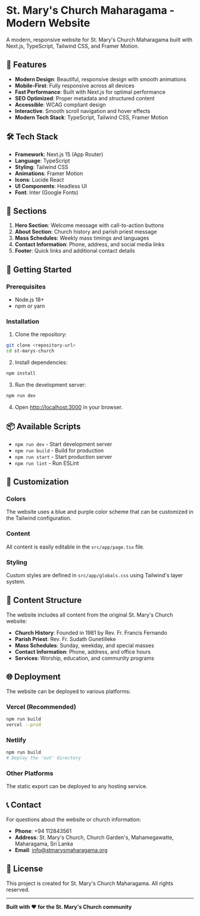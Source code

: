 # St. Mary's Church Maharagama - Modern Website

A modern, responsive website for St. Mary's Church Maharagama built with Next.js, TypeScript, Tailwind CSS, and Framer Motion.

## 🚀 Features

- **Modern Design**: Beautiful, responsive design with smooth animations
- **Mobile-First**: Fully responsive across all devices
- **Fast Performance**: Built with Next.js for optimal performance
- **SEO Optimized**: Proper metadata and structured content
- **Accessible**: WCAG compliant design
- **Interactive**: Smooth scroll navigation and hover effects
- **Modern Tech Stack**: TypeScript, Tailwind CSS, Framer Motion

## 🛠️ Tech Stack

- **Framework**: Next.js 15 (App Router)
- **Language**: TypeScript
- **Styling**: Tailwind CSS
- **Animations**: Framer Motion
- **Icons**: Lucide React
- **UI Components**: Headless UI
- **Font**: Inter (Google Fonts)

## 📱 Sections

1. **Hero Section**: Welcome message with call-to-action buttons
2. **About Section**: Church history and parish priest message
3. **Mass Schedules**: Weekly mass timings and languages
4. **Contact Information**: Phone, address, and social media links
5. **Footer**: Quick links and additional contact details

## 🚀 Getting Started

### Prerequisites

- Node.js 18+ 
- npm or yarn

### Installation

1. Clone the repository:
```bash
git clone <repository-url>
cd st-marys-church
```

2. Install dependencies:
```bash
npm install
```

3. Run the development server:
```bash
npm run dev
```

4. Open [http://localhost:3000](http://localhost:3000) in your browser.

## 📦 Available Scripts

- `npm run dev` - Start development server
- `npm run build` - Build for production
- `npm run start` - Start production server
- `npm run lint` - Run ESLint

## 🎨 Customization

### Colors
The website uses a blue and purple color scheme that can be customized in the Tailwind configuration.

### Content
All content is easily editable in the `src/app/page.tsx` file.

### Styling
Custom styles are defined in `src/app/globals.css` using Tailwind's layer system.

## 📄 Content Structure

The website includes all content from the original St. Mary's Church website:

- **Church History**: Founded in 1981 by Rev. Fr. Francis Fernando
- **Parish Priest**: Rev. Fr. Sudath Gunetilleke
- **Mass Schedules**: Sunday, weekday, and special masses
- **Contact Information**: Phone, address, and office hours
- **Services**: Worship, education, and community programs

## 🌐 Deployment

The website can be deployed to various platforms:

### Vercel (Recommended)
```bash
npm run build
vercel --prod
```

### Netlify
```bash
npm run build
# Deploy the 'out' directory
```

### Other Platforms
The static export can be deployed to any hosting service.

## 📞 Contact

For questions about the website or church information:

- **Phone**: +94 112843561
- **Address**: St. Mary's Church, Church Garden's, Mahamegawatte, Maharagama, Sri Lanka
- **Email**: info@stmarysmaharagama.org

## 📄 License

This project is created for St. Mary's Church Maharagama. All rights reserved.

---

**Built with ❤️ for the St. Mary's Church community**

